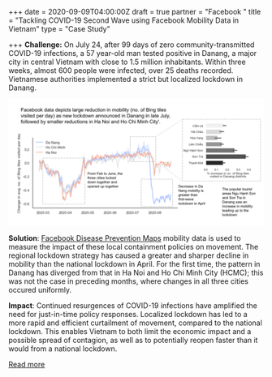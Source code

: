 +++
date = 2020-09-09T04:00:00Z
draft = true
partner = "Facebook "
title = "Tackling COVID-19 Second Wave using Facebook Mobility Data in Vietnam"
type = "Case Study"

+++
**Challenge:** On July 24, after 99 days of zero community-transmitted COVID-19 infections, a 57 year-old man tested positive in Danang, a major city in central Vietnam with close to 1.5 million inhabitants. Within three weeks, almost 600 people were infected, over 25 deaths recorded. Vietnamese authorities implemented a strict but localized lockdown in Danang.

![Vietnam Facebook Mobility Analysis](/fb-vietnam.png)

**Solution**: [Facebook Disease Prevention Maps](https://dataforgood.fb.com/tools/disease-prevention-maps/) mobility data is used to measure the impact of these local containment policies on movement. The regional lockdown strategy has caused a greater and sharper decline in mobility than the national lockdown in April. For the first time, the pattern in Danang has diverged from that in Ha Noi and Ho Chi Minh City (HCMC); this was not the case in preceding months, where changes in all three cities occured uniformly.

**Impact**: Continued resurgences of COVID-19 infections have amplified the need for just-in-time policy responses. Localized lockdown has led to a more rapid and efficient curtailment of movement, compared to the national lockdown. This enables Vietnam to both limit the economic impact and a possible spread of contagion, as well as to potentially reopen faster than it would from a national lockdown. 

[Read more](https://blogs.worldbank.org/eastasiapacific/confronting-covid-19-second-waves-how-big-data-good-can-inform-policy-vietnam)